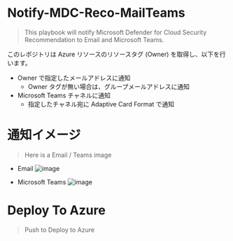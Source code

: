 # Notify-MDC-Reco-MailTeams
> This playbook will notify Microsoft Defender for Cloud Security Recommendation to Email and Microsoft Teams.

このレポジトリは Azure リソースのリソースタグ (Owner) を取得し、以下を行います。
- Owner で指定したメールアドレスに通知
  - Owner タグが無い場合は、グループメールアドレスに通知
- Microsoft Teams チャネルに通知
  - 指定したチャネル宛に Adaptive Card Format で通知

# 通知イメージ
> Here is a Email / Teams image

- Email
![image](https://github.com/user-attachments/assets/fa00b0f4-f841-4e70-93af-a9ce8fef3839)

- Microsoft Teams
![image](https://github.com/user-attachments/assets/9e54b6b8-83c2-4669-abe2-52b40dc49dfe)

# Deploy To Azure
> Push to Deploy to Azure

